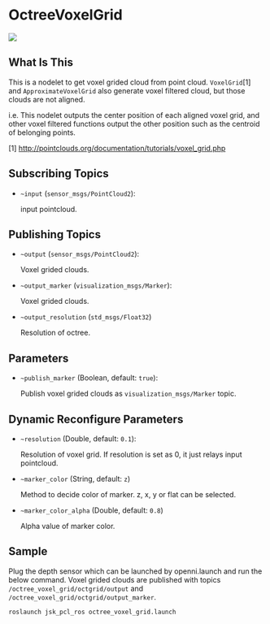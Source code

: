 # OctreeVoxelGrid
![](images/octree_voxel_grid.png)

## What Is This
This is a nodelet to get voxel grided cloud from point cloud.
`VoxelGrid`[1] and `ApproximateVoxelGrid` also generate voxel filtered cloud,
but those clouds are not aligned.

i.e. This nodelet outputs the center position of each aligned voxel grid,
and other voxel filtered functions output the other position such as the centroid of belonging points.

[1] http://pointclouds.org/documentation/tutorials/voxel_grid.php

## Subscribing Topics
* `~input` (`sensor_msgs/PointCloud2`):

   input pointcloud.

## Publishing Topics
* `~output` (`sensor_msgs/PointCloud2`):

   Voxel grided clouds.
* `~output_marker` (`visualization_msgs/Marker`):

   Voxel grided clouds.

* `~output_resolution` (`std_msgs/Float32`)

   Resolution of octree.

## Parameters
* `~publish_marker` (Boolean, default: `true`):

   Publish voxel grided clouds as `visualization_msgs/Marker` topic.

## Dynamic Reconfigure Parameters
* `~resolution` (Double, default: `0.1`):

   Resolution of voxel grid. If resolution is set as 0, it just relays input pointcloud.
* `~marker_color` (String, default: `z`)

  Method to decide color of marker. z, x, y or flat can be selected.

* `~marker_color_alpha` (Double, default: `0.8`)

  Alpha value of marker color.

## Sample
Plug the depth sensor which can be launched by openni.launch and run the below command.
Voxel grided clouds are published with topics `/octree_voxel_grid/octgrid/output` and `/octree_voxel_grid/octgrid/output_marker`.


```
roslaunch jsk_pcl_ros octree_voxel_grid.launch
```
